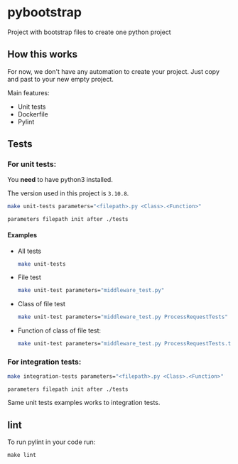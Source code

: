 # pybootstrap

Project with bootstrap files to create one python project

## How this works

For now, we don't have any automation to create your project. Just copy and past to your new empty project.

Main features:

 * Unit tests
 * Dockerfile
 * Pylint

## Tests

### For unit tests:

You **need** to have python3 installed.

The version used in this project is `3.10.8`.

```sh
make unit-tests parameters="<filepath>.py <Class>.<Function>"
```
`parameters filepath init after ./tests`

#### Examples

- All tests
  ```sh
  make unit-tests
  ```

- File test
  ```sh
  make unit-test parameters="middleware_test.py"
  ```

- Class of file test
  ```sh
  make unit-test parameters="middleware_test.py ProcessRequestTests"
  ```
  
- Function of class of file test:
  ```sh
  make unit-test parameters="middleware_test.py ProcessRequestTests.test_get_proxy"
  ```

### For integration tests:

```sh
make integration-tests parameters="<filepath>.py <Class>.<Function>"
```
`parameters filepath init after ./tests`

Same unit tests examples works to integration tests.

## lint

To run pylint in your code run:

    make lint